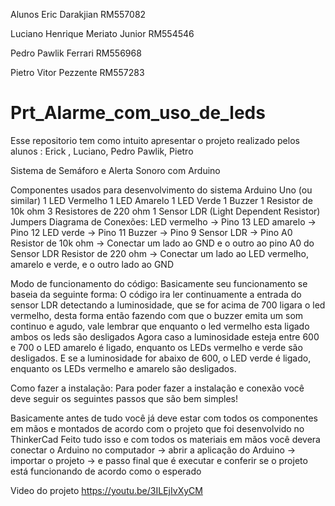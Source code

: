 Alunos
Eric Darakjian
RM557082

Luciano Henrique Meriato Junior
RM554546

Pedro Pawlik Ferrari
RM556968

Pietro Vitor Pezzente
RM557283

# Prt_Alarme_com_uso_de_leds
Esse repositorio tem como intuito apresentar o projeto realizado pelos alunos : Erick , Luciano, Pedro Pawlik, Pietro

Sistema de Semáforo e Alerta Sonoro com Arduino



Componentes usados para desenvolvimento do sistema
Arduino Uno (ou similar)
1 LED Vermelho
1 LED Amarelo
1 LED Verde
1 Buzzer
1 Resistor de 10k ohm
3 Resistores de 220 ohm
1 Sensor LDR (Light Dependent Resistor)
Jumpers
Diagrama de Conexões:
LED vermelho -> Pino 13
LED amarelo -> Pino 12
LED verde -> Pino 11
Buzzer -> Pino 9
Sensor LDR -> Pino A0
Resistor de 10k ohm -> Conectar um lado ao GND e o outro ao pino A0 do Sensor LDR
Resistor de 220 ohm -> Conectar um lado ao LED vermelho, amarelo e verde, e o outro lado ao GND

Modo de funcionamento do código:
Basicamente seu funcionamento se baseia da seguinte forma: O código ira ler continuamente a entrada do sensor LDR detectando a luminosidade, que se for acima de 700 ligara o led vermelho, desta forma então fazendo com que o buzzer emita um som continuo e agudo, vale lembrar que enquanto o led vermelho esta ligado ambos os leds são desligados 
Agora caso a luminosidade esteja entre 600 e 700 o LED amarelo é ligado, enquanto os LEDs vermelho e verde são desligados.
E se a luminosidade for abaixo de 600, o LED verde é ligado, enquanto os LEDs vermelho e amarelo são desligados.


Como fazer a instalação:
Para poder fazer a instalação e conexão você deve seguir os seguintes passos que são bem simples!

Basicamente antes de tudo você já deve estar com todos os componentes em mãos e montados de acordo com o projeto que foi desenvolvido no ThinkerCad
Feito tudo isso e com todos os materiais em mãos você devera conectar o Arduino no computador -> abrir a aplicação do Arduino -> importar o projeto -> e passo final que é executar e conferir se o projeto está funcionando de acordo como o esperado 


Video do projeto
https://youtu.be/3ILEjIvXyCM
